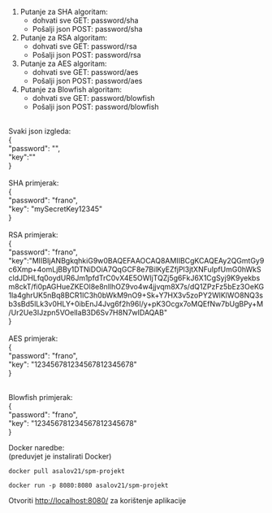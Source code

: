 1. Putanje za SHA algoritam: <br>
	- dohvati sve GET: password/sha<br>
	- Pošalji json POST: password/sha<br>
2. Putanje za RSA algoritam: <br>
	- dohvati sve GET: password/rsa<br>
	- Pošalji json POST: password/rsa<br>
3. Putanje za AES algoritam: <br>
	- dohvati sve GET: password/aes<br>
	- Pošalji json POST: password/aes<br>
4. Putanje za Blowfish algoritam: <br>
	- dohvati sve GET: password/blowfish	<br>
	- Pošalji json POST: password/blowfish<br>
<br>
Svaki json izgleda:<br>
{<br>
         "password": "",<br>
    "key":""<br>
}<br>
<br>
SHA primjerak:<br>
{<br>
    "password": "frano",<br>
    "key": "mySecretKey12345"<br>
}<br>
<br>
RSA primjerak:<br>
{<br>
    "password": "frano",<br>   "key":"MIIBIjANBgkqhkiG9w0BAQEFAAOCAQ8AMIIBCgKCAQEAy2QGmtGy9c6Xmp+4omLjBBy1DTNiDOiA7QqGCF8e7BilKyEZfjPl3jtXNFuIpfUmG0hWkScldJDHLfq0oydUR6Jm1pfdTrC0vX4E5OWIjTQZj5g6FkJ6X1CgSyj9K9yekbsm8ckT/fi0pAGHueZKEOl8e8nllhOZ9vo4w4jjvqm8X7s/dQ1ZPzFz5bEz3OeKG1la4ghrUK5nBq8BCR1lC3h0bWkM9nO9+Sk+Y7HX3v5zoPY2WlKlWO8NQ3sb3sBd5lLk3v0HLY+0ibEnJ4Jvg6f2h96I/y+pK3Ocgx7oMQEfNw7bUgBPy+M/Ur2Ue3IJzpn5VOelIaB3D6Sv7H8N7wIDAQAB"<br>
}<br>
<br>
AES primjerak:<br>
{<br>
    "password": "frano",<br>
    "key": "123456781234567812345678"<br>
}<br>
<br>

Blowfish primjerak:<br>
{<br>
    "password": "frano",<br>
    "key": "123456781234567812345678"<br>
}<br>

Docker naredbe:
<br>(preduvjet je instalirati Docker)
```
docker pull asalov21/spm-projekt
```
```
docker run -p 8080:8080 asalov21/spm-projekt
```
Otvoriti <http://localhost:8080/> za korištenje aplikacije
